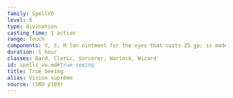 ```yaml
---
family: SpellVO
level: 6
type: divination
casting_time: 1 action
range: Touch
components: V, S, M (an ointment for the eyes that costs 25 gp; is made from mushroom powder, saffron, and fat; and is consumed by the spell)
duration: 1 hour
classes: Bard, Cleric, Sorcerer, Warlock, Wizard
id: spells_vo.md#true-seeing
title: True Seeing
alias: Vision suprême
source: (SRD p189)
---
```


